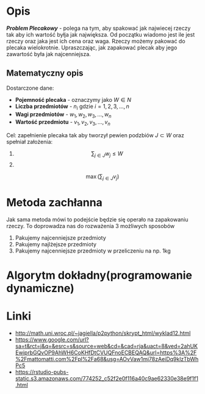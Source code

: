 # Opis 
***Problem Plecakowy*** - polega na tym, aby spakować jak najwiecej rzeczy tak aby ich wartość byłja jak największa. Od początku wiadomo jest ile jest rzeczy oraz jaka jest ich cena oraz waga. Rzeczy możemy pakować do plecaka wielokrotnie. Upraszczając, jak zapakować plecak aby jego zawartość była jak najcenniejsza.

## Matematyczny opis
Dostarczone dane:
- **Pojemność plecaka** - oznaczymy jako $W \in N$
- **Liczba przedmiotów** - $n_{i}$ gdzie $i=1,2,3,...,n$
- **Wagi przedmiotów** - $w_{1}, w_{2}, w_{3},...,w_{n}$ 
- **Wartość przedmiotu** - $v_{1}, v_{2}, v_{3},...,v_{n}$

Cel: zapełnienie plecaka tak aby tworzył pewien podzbiów $J \subset W$ oraz spełniał założenia:
1) $$\sum_{j \in J}{w_{j}\le W}$$
2) 
$$ \max ( \sum_{j \in J}{v_{j}}) $$

# Metoda zachłanna
Jak sama metoda mówi to podejście będzie się operało na zapakowaniu rzeczy.
To doprowadza nas do rozważenia 3 możliwych sposobów
1) Pakujemy najcenniejsze przedmioty
2) Pakujemy najlżejsze przedmioty
3) Pakujemy najcenniejsze przedmioty w przeliczeniu na np. 1kg

# Algorytm dokładny(programowanie dynamiczne)


# Linki
- http://math.uni.wroc.pl/~jagiella/p2python/skrypt_html/wyklad12.html
- https://www.google.com/url?sa=t&rct=j&q=&esrc=s&source=web&cd=&cad=rja&uact=8&ved=2ahUKEwiprbGQvOP9AhWH6CoKHfDtCVUQFnoECBEQAQ&url=https%3A%2F%2Fmattomatti.com%2Fpl%2Fa68&usg=AOvVaw1mj78zAeiDq9klzTbWhPc5
- https://rstudio-pubs-static.s3.amazonaws.com/774252_c52f2e0f116a40c9ae62330e38e9f1f1.html



